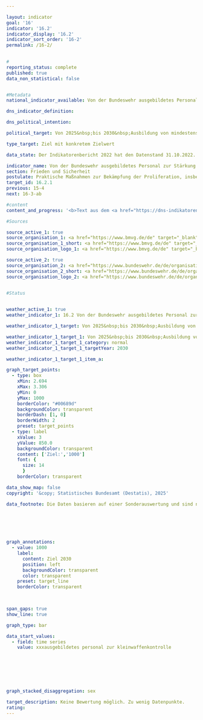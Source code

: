 ```yaml
---

layout: indicator        
goal: '16'        
indicator: '16.2'        
indicator_display: '16.2'        
indicator_sort_order: '16-2'        
permalink: /16-2/        
        

#
reporting_status: complete        
published: true        
data_non_statistical: false        


#Metadata        
national_indicator_available: Von der Bundeswehr ausgebildetes Personal zur Stärkung der Kleinwaffenkontrolle und Munitionssicherheit        

dns_indicator_definition:         

dns_political_intention:         

political_target: Von 2025&nbsp;bis 2030&nbsp;Ausbildung von mindestens 1&nbsp;000&nbsp;Personen durch Expertinnen und Experten der Bundeswehr        

type_target: Ziel mit konkretem Zielwert        

data_state: Der Indikatorenbericht 2022 hat den Datenstand 31.10.2022. Die Daten auf dieser Plattform werden regelmäßig aktualisiert, sodass online aktuellere Daten verfügbar sein können als im <a href="https://dns-indikatoren.de/assets/Publikationen/Indikatorenberichte/2022.pdf">Indikatorenbericht 2022</a> veröffentlicht.        

indicator_name: Von der Bundeswehr ausgebildetes Personal zur Stärkung der Kleinwaffenkontrolle und Munitionssicherheit        
section: Frieden und Sicherheit        
postulate: Praktische Maßnahmen zur Bekämpfung der Proliferation, insbesondere von Kleinwaffen, ergreifen        
target_id: 16.2.1        
previous: 15-4        
next: 16-3-ab        

#content         
content_and_progress: '<b>Text aus dem <a href="https://dns-indikatoren.de/assets/Publikationen/Indikatorenberichte/2022.pdf">Indikatorenbericht 2022&nbsp;</a></b><br><br>'                

#Sources        

source_active_1: true
source_organisation_1: <a href="https://www.bmvg.de/de" target="_blank" onclick="return confirm_alert('vom BMvG', 'De')">Bundesministerium der Verteidigung</a>
source_organisation_1_short: <a href="https://www.bmvg.de/de" target="_blank" onclick="return confirm_alert('vom BMvG', 'De')">Bundesministerium der Verteidigung</a>
source_organisation_logo_1: <a href="https://www.bmvg.de/de" target="_blank" onclick="return confirm_alert('vom BMvG', 'De')"><img src="https://dnsTestEnvironment.github.io/dns-indicators/public/OrgImgDe/bmvg.png" alt="Bundesministerium der Verteidigung" title=" Klicken Sie hier um zur Homepage der Organisation Bundesministerium der Verteidigung zu gelangen." style="height:60px; width:148px; border:transparent"/></a>

source_active_2: true
source_organisation_2: <a href="https://www.bundeswehr.de/de/organisation/streitkraeftebasis/organisation/streitkraefteamt/zentrum-fuer-verifikationsaufgaben-der-bundeswehr" target="_blank" onclick="return confirm_alert('Zentrum für Verifikationsaufgaben der Bundeswehr', 'De')">Zentrum für Verifikationsaufgaben der Bundeswehr</a>
source_organisation_2_short: <a href="https://www.bundeswehr.de/de/organisation/streitkraeftebasis/organisation/streitkraefteamt/zentrum-fuer-verifikationsaufgaben-der-bundeswehr" target="_blank" onclick="return confirm_alert('Zentrum für Verifikationsaufgaben der Bundeswehr', 'De')">Zentrum für Verifikationsaufgaben der Bundeswehr</a>
source_organisation_logo_2: <a href="https://www.bundeswehr.de/de/organisation/streitkraeftebasis/organisation/streitkraefteamt/zentrum-fuer-verifikationsaufgaben-der-bundeswehr" target="_blank" onclick="return confirm_alert('Zentrum für Verifikationsaufgaben der Bundeswehr', 'De')"><img src="https://dnsTestEnvironment.github.io/dns-indicators/public/OrgImgDe/zvb.png" alt="Zentrum für Verifikationsaufgaben der Bundeswehr" title=" Klicken Sie hier um zur Homepage der Organisation Zentrum für Verifikationsaufgaben der Bundeswehr zu gelangen." style="height:60px; width:148px; border:transparent"/></a>
        

#Status        


weather_active_1: true
weather_indicator_1: 16.2 Von der Bundeswehr ausgebildetes Personal zur Stärkung der Kleinwaffenkontrolle und Munitionssicherheit

weather_indicator_1_target: Von 2025&nbsp;bis 2030&nbsp;Ausbildung von mindestens 1&nbsp;000&nbsp;Personen durch Expertinnen und Experten der Bundeswehr

weather_indicator_1_target_1: Von 2025&nbsp;bis 2030&nbsp;Ausbildung von mindestens 1&nbsp;000&nbsp;Personen durch Expertinnen und Experten der Bundeswehr
weather_indicator_1_target_1_category: normal
weather_indicator_1_target_1_targetYear: 2030

weather_indicator_1_target_1_item_a:        

graph_target_points:
  - type: box
    xMin: 2.694
    xMax: 3.306
    yMin: 0
    yMax: 1000
    borderColor: "#00689d"
    backgroundColor: transparent
    borderDash: [1, 0]
    borderWidth: 2
    preset: target_points
  - type: label
    xValue: 3
    yValue: 850.0
    backgroundColor: transparent
    content: ['Ziel:','1000']
    font: {
      size: 14
      }
    borderColor: transparent        

data_show_map: false        
copyright: '&copy; Statistisches Bundesamt (Destatis), 2025'        

data_footnote: Die Daten basieren auf einer Sonderauswertung und sind nicht öffentlich zugänglich.        

        

        


graph_annotations:
  - value: 1000
    label:
      content: Ziel 2030
      position: left
      backgroundColor: transparent
      color: transparent
    preset: target_line
    borderColor: transparent        

        

span_gaps: true        
show_line: true        

graph_type: bar        

data_start_values: 
  - field: time series
    value: xxxausgebildetes personal zur kleinwaffenkontrolle        

        

        

        

graph_stacked_disaggregation: sex                                

target_description: Keine Bewertung möglich. Zu wenig Datenpunkte.        
rating:         
---
```


